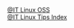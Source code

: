 [@IT Linux OSS](https://www.atmarkit.co.jp/ait/subtop/linux/)<br/>
[@IT Linux Tips Index](https://www.atmarkit.co.jp/flinux/rensai/linuxtips/tipsindex.html)<br/>
